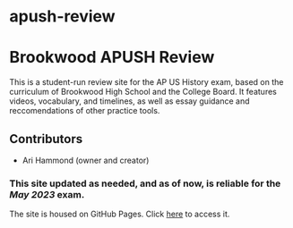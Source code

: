 # apush-review
<h1>Brookwood APUSH Review</h1>
<p> This is a student-run review site for the AP US History exam, based on the curriculum of Brookwood High School and the College Board. It features videos, vocabulary, and timelines, as well as essay guidance and reccomendations of other practice tools.</p>
<h2>Contributors</h2>
<ul>
  <li>Ari Hammond (owner and creator)</li>
</ul>
<h3>This site updated as needed, and as of now, is reliable for the <em>May 2023</em> exam.</h3>
The site is housed on GitHub Pages. Click <a href="https://arihamm24.github.io/apush-review/">here</a> to access it. 
